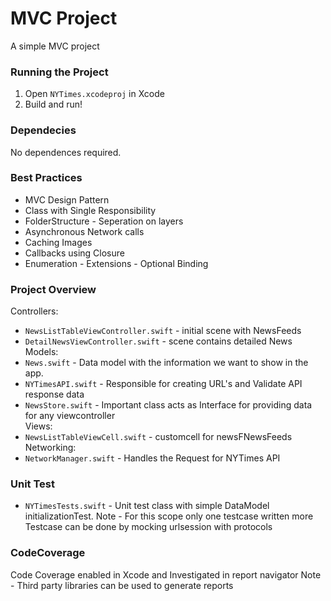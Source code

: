 # MVC Project
A simple MVC project

### Running the Project
1. Open `NYTimes.xcodeproj` in Xcode
2. Build and run!



### Dependecies
No dependences required.

### Best Practices
* MVC Design Pattern
* Class with Single Responsibility
* FolderStructure - Seperation on layers
* Asynchronous Network calls
* Caching Images
* Callbacks using Closure
* Enumeration - Extensions - Optional Binding


### Project Overview
Controllers:
* `NewsListTableViewController.swift` - initial scene with NewsFeeds
* `DetailNewsViewController.swift` - scene contains detailed News  
Models:
* `News.swift` - Data model with the information we want to show in the app.
* `NYTimesAPI.swift` - Responsible for creating URL's and Validate API response data
* `NewsStore.swift` - Important class acts as Interface for providing data for any viewcontroller  
Views:
* `NewsListTableViewCell.swift` - customcell for newsFNewsFeeds  
Networking:
* `NetworkManager.swift` - Handles the Request for NYTimes API



### Unit Test
* `NYTimesTests.swift` - Unit test class with simple DataModel initializationTest.
Note - For this scope only one testcase written more Testcase  can be done by mocking urlsession with  protocols

### CodeCoverage
Code Coverage enabled in Xcode and Investigated in report navigator
Note - Third party libraries can be used to generate reports
